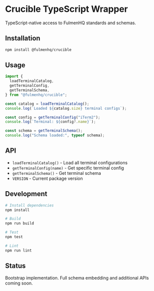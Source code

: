 # Crucible TypeScript Wrapper

TypeScript-native access to FulmenHQ standards and schemas.

## Installation

```bash
npm install @fulmenhq/crucible
```

## Usage

```typescript
import {
  loadTerminalCatalog,
  getTerminalConfig,
  getTerminalSchema,
} from "@fulmenhq/crucible";

const catalog = loadTerminalCatalog();
console.log(`Loaded ${catalog.size} terminal configs`);

const config = getTerminalConfig("iTerm2");
console.log(`Terminal: ${config?.name}`);

const schema = getTerminalSchema();
console.log("Schema loaded:", typeof schema);
```

## API

- `loadTerminalCatalog()` - Load all terminal configurations
- `getTerminalConfig(name)` - Get specific terminal config
- `getTerminalSchema()` - Get terminal schema
- `VERSION` - Current package version

## Development

```bash
# Install dependencies
npm install

# Build
npm run build

# Test
npm test

# Lint
npm run lint
```

## Status

Bootstrap implementation. Full schema embedding and additional APIs coming soon.
